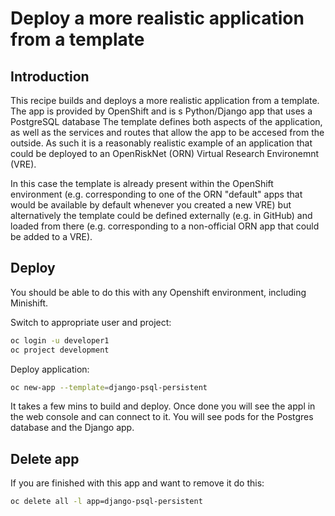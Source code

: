 # Deploy a more realistic application from a template

## Introduction

This recipe builds and deploys a more realistic application from a template. The app is provided by OpenShift and is s Python/Django app
that uses a PostgreSQL database The template defines both aspects of the application, as well as the services and routes that allow the 
app to be accesed from the outside. As such it is a reasonably realistic example of an application that could be deployed to an 
OpenRiskNet (ORN) Virtual Research Environemnt (VRE). 

In this case the template is already present within the OpenShift environment (e.g. corresponding to one of the ORN "default" apps that 
would be available by default whenever you created a new VRE) but alternatively the template could be defined externally (e.g. in GitHub) 
and loaded from there (e.g. corresponding to a non-official ORN app that could be added to a VRE).

## Deploy

You should be able to do this with any Openshift environment, including Minishift. 

Switch to appropriate user and project:
```sh
oc login -u developer1
oc project development
```

Deploy application:
```sh
oc new-app --template=django-psql-persistent
```
It takes a few mins to build and deploy. Once done you will see the appl in the web console and can connect to it.
You will see pods for the Postgres database and the Django app.

## Delete app

If you are finished with this app and want to remove it do this:
```sh
oc delete all -l app=django-psql-persistent
```

